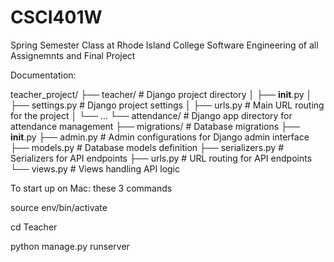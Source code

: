 # CSCI401W

Spring Semester Class at Rhode Island College Software Engineering of all Assignemnts and Final Project

Documentation:


teacher_project/
├── teacher/                        # Django project directory
│   ├── __init__.py
│   ├── settings.py                 # Django project settings
│   ├── urls.py                     # Main URL routing for the project
│   └── ...
└── attendance/                     # Django app directory for attendance management
    ├── migrations/                 # Database migrations
    ├── __init__.py
    ├── admin.py                    # Admin configurations for Django admin interface
    ├── models.py                   # Database models definition
    ├── serializers.py              # Serializers for API endpoints
    ├── urls.py                     # URL routing for API endpoints
    └── views.py                    # Views handling API logic

To start up on Mac: these 3 commands

source env/bin/activate

cd Teacher

python manage.py runserver
